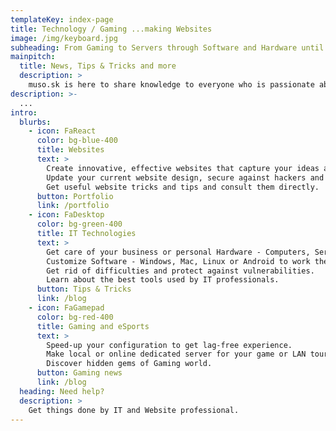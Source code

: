 ```yaml
---
templateKey: index-page
title: Technology / Gaming ...making Websites
image: /img/keyboard.jpg
subheading: From Gaming to Servers through Software and Hardware until Website and Graphics, here you get covered it all
mainpitch:
  title: News, Tips & Tricks and more
  description: >
    muso.sk is here to share knowledge to everyone who is passionate about Technology, Website Development, Graphic design, Scripting, Software, Operating systems, Smartphones, Games, eSport and Servers
description: >-
  ...
intro:
  blurbs:
    - icon: FaReact
      color: bg-blue-400
      title: Websites
      text: >
        Create innovative, effective websites that capture your ideas and help grow your business. 
        Update your current website design, secure against hackers and speedup to be lighting fast and well ranked on Google.
        Get useful website tricks and tips and consult them directly.
      button: Portfolio
      link: /portfolio
    - icon: FaDesktop
      color: bg-green-400
      title: IT Technologies
      text: >
        Get care of your business or personal Hardware - Computers, Servers, Smartphones and accessories.
        Customize Software - Windows, Mac, Linux or Android to work the best for your environment.
        Get rid of difficulties and protect against vulnerabilities. 
        Learn about the best tools used by IT professionals.
      button: Tips & Tricks
      link: /blog
    - icon: FaGamepad
      color: bg-red-400
      title: Gaming and eSports
      text: >
        Speed-up your configuration to get lag-free experience.
        Make local or online dedicated server for your game or LAN tournament.
        Discover hidden gems of Gaming world.
      button: Gaming news
      link: /blog
  heading: Need help?
  description: >
    Get things done by IT and Website professional.
---
```

